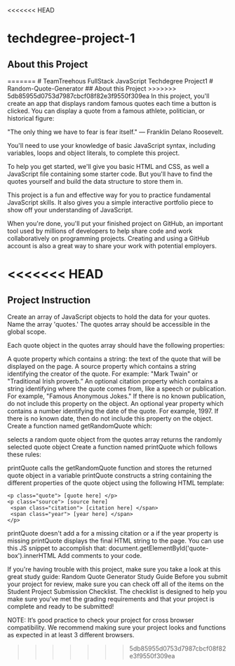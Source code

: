 <<<<<<< HEAD
# techdegree-project-1
<h2>About this Project</h2>
=======
# TeamTreehous FullStack JavaScript Techdegree Project1
# Random-Quote-Generator
## About this Project
>>>>>>> 5db85955d0753d7987cbcf08f82e3f9550f309ea
In this project, you'll create an app that displays random famous quotes each time a button is clicked. You can display a quote from a famous athlete, politician, or historical figure:

"The only thing we have to fear is fear itself." — Franklin Delano Roosevelt.

You'll need to use your knowledge of basic JavaScript syntax, including variables, loops and object literals, to complete this project.

To help you get started, we'll give you basic HTML and CSS, as well a JavaScript file containing some starter code. But you'll have to find the quotes yourself and build the data structure to store them in.

This project is a fun and effective way for you to practice fundamental JavaScript skills. It also gives you a simple interactive portfolio piece to show off your understanding of JavaScript.

When you're done, you'll put your finished project on GitHub, an important tool used by millions of developers to help share code and work collaboratively on programming projects. Creating and using a GitHub account is also a great way to share your work with potential employers.

<<<<<<< HEAD
=======

## Project Instruction
Create an array of JavaScript objects to hold the data for your quotes. Name the array 'quotes.' The quotes array should be accessible in the global scope.

Each quote object in the quotes array should have the following properties:

A quote property which contains a string: the text of the quote that will be displayed on the page.
A source property which contains a string identifying the creator of the quote. For example: "Mark Twain" or "Traditional Irish proverb.”
An optional citation property which contains a string identifying where the quote comes from, like a speech or publication. For example, "Famous Anonymous Jokes." If there is no known publication, do not include this property on the object.
An optional year property which contains a number identifying the date of the quote. For example, 1997. If there is no known date, then do not include this property on the object.
Create a function named getRandomQuote which:

selects a random quote object from the quotes array
returns the randomly selected quote object
Create a function named printQuote which follows these rules:

printQuote calls the getRandomQuote function and stores the returned quote object in a variable
printQuote constructs a string containing the different properties of the quote object using the following HTML template:

```
<p class="quote"> [quote here] </p>
<p class="source"> [source here]
 <span class="citation"> [citation here] </span>
 <span class="year"> [year here] </span>
</p>
```

printQuote doesn't add a <span class="citation"> for a missing citation or a <span class="year"> if the year property is missing
printQuote displays the final HTML string to the page. You can use this JS snippet to accomplish that: document.getElementById('quote-box').innerHTML
Add comments to your code.

If you're having trouble with this project, make sure you take a look at this great study guide: Random Quote Generator Study Guide Before you submit your project for review, make sure you can check off all of the items on the Student Project Submission Checklist. The checklist is designed to help you make sure you’ve met the grading requirements and that your project is complete and ready to be submitted!

NOTE: It’s good practice to check your project for cross browser compatibility. We recommend making sure your project looks and functions as expected in at least 3 different browsers.
>>>>>>> 5db85955d0753d7987cbcf08f82e3f9550f309ea

